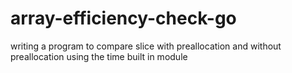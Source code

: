 # array-efficiency-check-go
writing a program to compare slice with preallocation and without preallocation using the time built in module 
